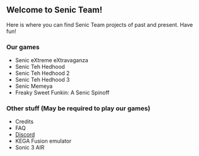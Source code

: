 ## Welcome to Senic Team!

Here is where you can find Senic Team projects of past and present. Have fun!

### Our games


- Senic eXtreme eXtravaganza
- Senic Teh Hedhood
- Senic Teh Hedhood 2
- Senic Teh Hedhood 3
- Senic Memeya
- Freaky Sweet Funkin: A Senic Spinoff


### Other stuff (May be required to play our games)


- Credits
- FAQ
- [Discord](https://discord.gg/wjzF7NArAn)
- KEGA Fusion emulator
- Sonic 3 AIR
